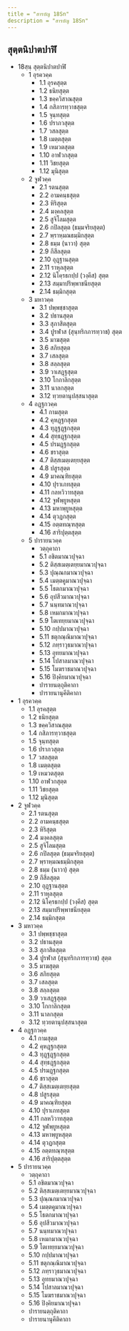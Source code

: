 ```yaml
---
title = "สารบัญ 18Sn"
description = "สารบัญ 18Sn"
---
```


## สุตฺตนิปาตปาฬิ

- 18สฺนฺ สุตฺตนิปาตปาฬิ
  - 1 อุรควคฺค
    - 1.1 อุรคสุตฺต
    - 1.2 ธนิยสุตฺต
    - 1.3 ขคฺควิสาณสุตฺต
    - 1.4 กสิภารทฺวาชสุตฺต
    - 1.5 จุนฺทสุตฺต
    - 1.6 ปราภวสุตฺต
    - 1.7 วสลสุตฺต
    - 1.8 เมตฺตสุตฺต
    - 1.9 เหมวตสุตฺต
    - 1.10 อาฬวกสุตฺต
    - 1.11 วิชยสุตฺต
    - 1.12 มุนิสุตฺต
  - 2 จูฬวคฺค
    - 2.1 รตนสุตฺต
    - 2.2 อามคนฺธสุตฺต
    - 2.3 หิริสุตฺต
    - 2.4 มงฺคลสุตฺต
    - 2.5 สูจิโลมสุตฺต
    - 2.6 กปิลสุตฺต (ธมฺมจริยสุตฺต)
    - 2.7 พฺราหฺมณธมฺมิกสุตฺต
    - 2.8 ธมฺม (นาวา) สุตฺต
    - 2.9 กึสีลสุตฺต
    - 2.10 อุฏฺฐานสุตฺต
    - 2.11 ราหุลสุตฺต
    - 2.12 นิโคฺรธกปฺป (วงฺคีส) สุตฺต
    - 2.13 สมฺมาปริพฺพาชนียสุตฺต
    - 2.14 ธมฺมิกสุตฺต
  - 3 มหาวคฺค
    - 3.1 ปพฺพชฺชาสุตฺต
    - 3.2 ปธานสุตฺต
    - 3.3 สุภาสิตสุตฺต
    - 3.4 ปูรฬาส (สุนฺทริกภารทฺวาช) สุตฺต
    - 3.5 มาฆสุตฺต
    - 3.6 สภิยสุตฺต
    - 3.7 เสลสุตฺต
    - 3.8 สลฺลสุตฺต
    - 3.9 วาเสฏฺฐสุตฺต
    - 3.10 โกกาลิกสุตฺต
    - 3.11 นาลกสุตฺต
    - 3.12 ทฺวยตานุปสฺสนาสุตฺต
  - 4 อฏฺฐกวคฺค
    - 4.1 กามสุตฺต
    - 4.2 คุหฏฺฐกสุตฺต
    - 4.3 ทุฏฺฐฏฺฐกสุตฺต
    - 4.4 สุทฺธฏฺฐกสุตฺต
    - 4.5 ปรมฏฺฐกสุตฺต
    - 4.6 ชราสุตฺต
    - 4.7 ติสฺสเมตฺเตยฺยสุตฺต
    - 4.8 ปสูรสุตฺต
    - 4.9 มาคณฺฑิยสุตฺต
    - 4.10 ปุราเภทสุตฺต
    - 4.11 กลหวิวาทสุตฺต
    - 4.12 จูฬพฺยูหสุตฺต
    - 4.13 มหาพฺยูหสุตฺต
    - 4.14 ตุวฏกสุตฺต
    - 4.15 อตฺตทณฺฑสุตฺต
    - 4.16 สาริปุตฺตสุตฺต
  - 5 ปารายนวคฺค
    - วตฺถุคาถา
    - 5.1 อชิตมาณวปุจฺฉา
    - 5.2 ติสฺสเมตฺเตยฺยมาณวปุจฺฉา
    - 5.3 ปุณฺณกมาณวปุจฺฉา
    - 5.4 เมตฺตคูมาณวปุจฺฉา
    - 5.5 โธตกมาณวปุจฺฉา
    - 5.6 อุปสีวมาณวปุจฺฉา
    - 5.7 นนฺทมาณวปุจฺฉา
    - 5.8 เหมกมาณวปุจฺฉา
    - 5.9 โตเทยฺยมาณวปุจฺฉา
    - 5.10 กปฺปมาณวปุจฺฉา
    - 5.11 ชตุกณฺณิมาณวปุจฺฉา
    - 5.12 ภทฺราวุธมาณวปุจฺฉา
    - 5.13 อุทยมาณวปุจฺฉา
    - 5.14 โปสาลมาณวปุจฺฉา
    - 5.15 โมฆราชมาณวปุจฺฉา
    - 5.16 ปิงฺคิยมาณวปุจฺฉา
    - ปารายนตฺถุติคาถา
    - ปารายนานุคีติคาถา
- 1 อุรควคฺค
  - 1.1 อุรคสุตฺต
  - 1.2 ธนิยสุตฺต
  - 1.3 ขคฺควิสาณสุตฺต
  - 1.4 กสิภารทฺวาชสุตฺต
  - 1.5 จุนฺทสุตฺต
  - 1.6 ปราภวสุตฺต
  - 1.7 วสลสุตฺต
  - 1.8 เมตฺตสุตฺต
  - 1.9 เหมวตสุตฺต
  - 1.10 อาฬวกสุตฺต
  - 1.11 วิชยสุตฺต
  - 1.12 มุนิสุตฺต
- 2 จูฬวคฺค
  - 2.1 รตนสุตฺต
  - 2.2 อามคนฺธสุตฺต
  - 2.3 หิริสุตฺต
  - 2.4 มงฺคลสุตฺต
  - 2.5 สูจิโลมสุตฺต
  - 2.6 กปิลสุตฺต (ธมฺมจริยสุตฺต)
  - 2.7 พฺราหฺมณธมฺมิกสุตฺต
  - 2.8 ธมฺม (นาวา) สุตฺต
  - 2.9 กึสีลสุตฺต
  - 2.10 อุฏฺฐานสุตฺต
  - 2.11 ราหุลสุตฺต
  - 2.12 นิโคฺรธกปฺป (วงฺคีส) สุตฺต
  - 2.13 สมฺมาปริพฺพาชนียสุตฺต
  - 2.14 ธมฺมิกสุตฺต
- 3 มหาวคฺค
  - 3.1 ปพฺพชฺชาสุตฺต
  - 3.2 ปธานสุตฺต
  - 3.3 สุภาสิตสุตฺต
  - 3.4 ปูรฬาส (สุนฺทริกภารทฺวาช) สุตฺต
  - 3.5 มาฆสุตฺต
  - 3.6 สภิยสุตฺต
  - 3.7 เสลสุตฺต
  - 3.8 สลฺลสุตฺต
  - 3.9 วาเสฏฺฐสุตฺต
  - 3.10 โกกาลิกสุตฺต
  - 3.11 นาลกสุตฺต
  - 3.12 ทฺวยตานุปสฺสนาสุตฺต
- 4 อฏฺฐกวคฺค
  - 4.1 กามสุตฺต
  - 4.2 คุหฏฺฐกสุตฺต
  - 4.3 ทุฏฺฐฏฺฐกสุตฺต
  - 4.4 สุทฺธฏฺฐกสุตฺต
  - 4.5 ปรมฏฺฐกสุตฺต
  - 4.6 ชราสุตฺต
  - 4.7 ติสฺสเมตฺเตยฺยสุตฺต
  - 4.8 ปสูรสุตฺต
  - 4.9 มาคณฺฑิยสุตฺต
  - 4.10 ปุราเภทสุตฺต
  - 4.11 กลหวิวาทสุตฺต
  - 4.12 จูฬพฺยูหสุตฺต
  - 4.13 มหาพฺยูหสุตฺต
  - 4.14 ตุวฏกสุตฺต
  - 4.15 อตฺตทณฺฑสุตฺต
  - 4.16 สาริปุตฺตสุตฺต
- 5 ปารายนวคฺค
  - วตฺถุคาถา
  - 5.1 อชิตมาณวปุจฺฉา
  - 5.2 ติสฺสเมตฺเตยฺยมาณวปุจฺฉา
  - 5.3 ปุณฺณกมาณวปุจฺฉา
  - 5.4 เมตฺตคูมาณวปุจฺฉา
  - 5.5 โธตกมาณวปุจฺฉา
  - 5.6 อุปสีวมาณวปุจฺฉา
  - 5.7 นนฺทมาณวปุจฺฉา
  - 5.8 เหมกมาณวปุจฺฉา
  - 5.9 โตเทยฺยมาณวปุจฺฉา
  - 5.10 กปฺปมาณวปุจฺฉา
  - 5.11 ชตุกณฺณิมาณวปุจฺฉา
  - 5.12 ภทฺราวุธมาณวปุจฺฉา
  - 5.13 อุทยมาณวปุจฺฉา
  - 5.14 โปสาลมาณวปุจฺฉา
  - 5.15 โมฆราชมาณวปุจฺฉา
  - 5.16 ปิงฺคิยมาณวปุจฺฉา
  - ปารายนตฺถุติคาถา
  - ปารายนานุคีติคาถา